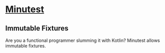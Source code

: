 # [Minutest](README.md)

## Immutable Fixtures

Are you a functional programmer slumming it with Kotlin? Minutest allows immutable fixtures.

```insert-kotlin core/src/test/kotlin/com/oneeyedmen/minutest/examples/ImmutableExampleTests.kt
```

